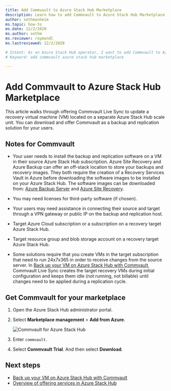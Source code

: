 ```yaml
---
title: Add Commvault to Azure Stack Hub Marketplace 
description: Learn how to add Commvault to Azure Stack Hub Marketplace.
author: sethmanheim
ms.topic: how-to
ms.date: 12/2/2020
ms.author: sethm
ms.reviewer: raymondl
ms.lastreviewed: 12/2/2020

# Intent: As an Azure Stack Hub operator, I want to add Commvault to Azure Stack Hub Marketplace so I can offer it as a backup and replication solution for my users.
# Keyword: add commvault azure stack hub marketplace

---
```


# Add Commvault to Azure Stack Hub Marketplace

This article walks through offering Commvault Live Sync to update a recovery virtual machine (VM) located on a separate Azure Stack Hub scale unit. You can download and offer Commvault as a backup and replication solution for your users.

## Notes for Commvault

- Your user needs to install the backup and replication software on a VM in their source Azure Stack Hub subscription. Azure Site Recovery and Azure Backup can offer an off-stack location to store your backups and recovery images. They both require the creation of a Recovery Services Vault in Azure before downloading the software images to be installed on your Azure Stack Hub. The software images can be downloaded from: [Azure Backup Server](https://go.microsoft.com/fwLink/?LinkId=626082&clcid=0x0409) and [Azure Site Recovery](https://aka.ms/unifiedinstaller_eus).  

- You may need licenses for third-party software (if chosen).
- Your users may need assistance in connecting their source and target through a VPN gateway or public IP on the backup and replication host.
- Target Azure Cloud subscription or a subscription on a recovery target Azure Stack Hub.
- Target resource group and blob storage account on a recovery target Azure Stack Hub.
- Some solutions require that you create VMs in the target subscription that need to run 24x7x365 in order to receive changes from the source server. In [Back up your VM on Azure Stack Hub with Commvault](../user/azure-stack-network-howto-backup-commvault.md), Commvault Live Sync creates the target recovery VMs during initial configuration and keeps them idle (not running, not billable) until changes need to be applied during a replication cycle.

## Get Commvault for your marketplace

1. Open the Azure Stack Hub administrator portal.
2. Select **Marketplace management** > **Add from Azure**.

    ![Commvault for Azure Stack Hub](./media/azure-stack-network-offer-backup-commvault/get-commvault-for-marketplace.png)

3. Enter `commvault`.
4. Select **Commvault Trial**. And then select **Download**.

## Next steps

- [Back up your VM on Azure Stack Hub with Commvault](../user/azure-stack-network-howto-backup-commvault.md)
- [Overview of offering services in Azure Stack Hub](service-plan-offer-subscription-overview.md)

